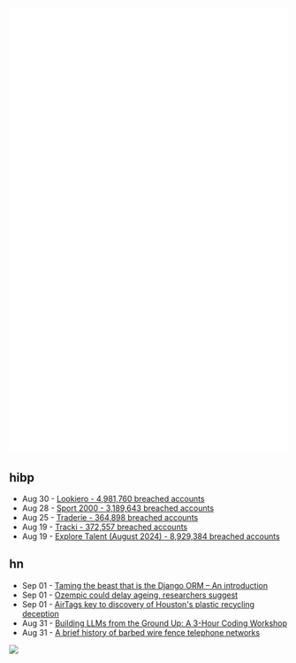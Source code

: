 ![Metrics](https://raw.githubusercontent.com/phixion/phixion/master/metrics.svg)

## hibp

<!--
for https://github.com/phixion/phixion/blob/main/.github/workflows/feeds.yml
-->
<!--START_SECTION:haveibeenpwnd-->
- Aug 30 - [Lookiero - 4,981,760 breached accounts](https://haveibeenpwned.com/PwnedWebsites#Lookiero)
- Aug 28 - [Sport 2000 - 3,189,643 breached accounts](https://haveibeenpwned.com/PwnedWebsites#Sport2000)
- Aug 25 - [Traderie - 364,898 breached accounts](https://haveibeenpwned.com/PwnedWebsites#Traderie)
- Aug 19 - [Tracki - 372,557 breached accounts](https://haveibeenpwned.com/PwnedWebsites#Tracki)
- Aug 19 - [Explore Talent (August 2024) - 8,929,384 breached accounts](https://haveibeenpwned.com/PwnedWebsites#ExploreTalentAug2024)
<!--END_SECTION:haveibeenpwnd-->

## hn

<!--
for https://github.com/phixion/phixion/blob/main/.github/workflows/feeds.yml
-->
<!--START_SECTION:hn-->
- Sep 01 - [Taming the beast that is the Django ORM – An introduction](https://www.davidhang.com/blog/2024-09-01-taming-the-django-orm/)
- Sep 01 - [Ozempic could delay ageing, researchers suggest](https://www.bbc.com/news/articles/ce81j919gdjo)
- Sep 01 - [AirTags key to discovery of Houston's plastic recycling deception](https://appleinsider.com/articles/24/08/31/airtags-key-to-discovery-of-houstons-plastic-recycling-deception)
- Aug 31 - [Building LLMs from the Ground Up: A 3-Hour Coding Workshop](https://magazine.sebastianraschka.com/p/building-llms-from-the-ground-up)
- Aug 31 - [A brief history of barbed wire fence telephone networks](https://loriemerson.net/2024/08/31/a-brief-history-of-barbed-wire-fence-telephone-networks/)
<!--END_SECTION:hn-->

<!--
for https://yhype.me
-->
![](https://hit.yhype.me/github/profile?user_id=13013670)
